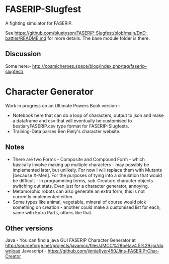 # FASERIP-Slugfest
A fighting simulator for FASERIP.

See https://github.com/bluetyson/FASERIP-Slugfest/blob/main/DnD-battler/README.md for more details.
The base module folder is there.

## Discussion
Some here:- http://cosmicheroes.space/blog/index.php/tag/faserip-slugfest/

# Character Generator
Work in progress on an Ultimate Powers Book version - 
- Notebook here that can do a loop of characters, output to json and make a dataframe and csv that will eventually be customised to bestiaryFASERIP.csv type format for FASERIP-Slugfests.
- Training-Data parses Ben Riely's character website.

## Notes
- There are two Forms - Composite and Compound Form - which basically involve making up multiple characters - may possibly be implemented later, but unlikely. For now I will replace them with Mutants [because X-Men].  For the purposes of tying into a simulation that would be difficult - in programming terms, sub-Creature character objects switching out stats.  Even just for a character generator, annoying.
- Metamorphic robots can also generate an extra form, this is not currently implemented either.
- Some types like animal, vegetable, mineral of course would pick something on creation - another could make a customised list for each, same with Extra Parts, others like that.

## Other versions
Java - You can find a java GUI FASERIP Character Generator at http://sourceforge.net/projects/javamcc/files/JMCC%28betav4.5%29.jar/download
Javascript - https://github.com/jinniaflyer450/Jins-FASERIP-Char-Creator

